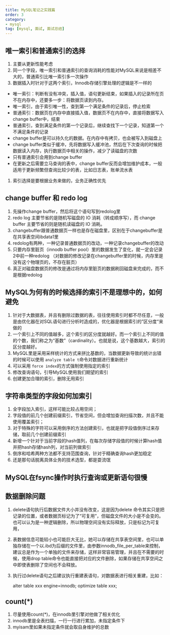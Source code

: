 ```yaml
---
title: MySQL笔记之实践篇
order: 3
category:
- mysql
tag: [mysql, 面试, 面试总结]
---
```

## 唯一索引和普通索引的选择

1.  主要从更新性能考虑
2.  同一个字段，唯一索引和普通索引的查询消耗的性能对MySQL来说是相差不大的，普通索引比唯一索引多一次操作
3.  数据插入时针对于这两个索引，Innodb存储引擎处理的逻辑是不一样的

*   唯一索引：判断有没有冲突，插入值，语句更新结束，如果插入的记录所在页不在内存中，还要多一步：将数据页读到内存。
*   唯一索引，由于索引唯一性，查到第一个满足条件的记录后，停止检索
*   普通索引：数据页在内存中直接插入值，数据页不在内存中，直接将数据写入change buffer中，结束
*   普通索引，查到满足条件的第一个记录后，继续查找下一个记录，知道第一个不满足条件的记录
*   change buffer是可以持久化的数据。在内存中有拷贝，也会被写入到磁盘上
*   change buffer类似于缓冲，先将数据写入缓冲池，然后在下次查询的时候把数据读入内存，执行数据页中相关的操作，减少了读磁盘的次数
*   只有普通索引会用到change buffer
*   在更新之后需要立马查询的表中，change buffer反而会增加维护成本，一般适用于更新频繁但查询比较少的表，比如日志表，账单流水表

1.  索引选择是要根据业务来做的，业务正确性优先

## change buffer 和 redo log

1.  先操作change buffer，然后将这个语句写到redolog里
2.  redo log 主要节省的是随机写磁盘的 IO 消耗（转成顺序写），而 change buffer 主要节省的则是随机读磁盘的 IO 消耗。
3.  changebuffer跟普通数据页一样也是存在磁盘里，区别在于changebuffer是在共享表空间ibdata1里
4.  redolog有两种，一种记录普通数据页的改动，一种记录changebuffer的改动
5.  只要内存里脏页（innodb buffer pool）里的数据发生了变化，就一定会记录2中前一种redolog
    （对数据的修改记录在changebuffer里的时候，内存里是没有这个物理页的，不存在脏页）
6.  真正对磁盘数据页的修改是通过将内存里脏页的数据刷回磁盘来完成的，而不是根据redolog

## MySQL为何有的时候选择的索引不是理想中的，如何避免

1.  针对于大数据表，并且有删除过数据的表，往往使用索引时都不尽任意，一般是由优化器在对SQL语句进行分析时造成的，优化器是根据索引的”区分度“来做的
2.  一个索引上不同的值越多，这个索引的区分度就越好。而一个索引上不同的值的个数，我们称之为“基数”（cardinality）。也就是说，这个基数越大，索引的区分度越好。
3.  MySQL里是采用采样统计的方式来拼比基数的，当数据更新导致的统计出错的时候可以使用 `analyze table t`命令对数据进行重新统计
4.  可以采用 `force index`的方式强制使用指定的索引
5.  修改查询语句，引导MySQL使用我们期望的索引
6.  创建更加合理的索引，删除无用索引

## 字符串类型的字段如何加索引

1.  全字段加入索引，这样可能比较占用空间；
2.  字段值的前几个创建前缀索引，节省空间，但会增加查询扫描次数，并且不能使用覆盖索引；
3.  对于特殊的字符可以采用倒序的方法创建索引，也就是把字段值倒序过来存储，取前几个创建前缀索引
4.  新增一个针对于当前字段的hash值列，在每次存储字段值的时候计算hash值并把hash存储hash列，对当前列做索引
5.  倒序和哈希两种方法都不支持范围查询，针对于精确查询hash更加稳定
6.  还是那句话脱离具体业务的技术选型，都是耍流氓

## MySQL在fsync操作时执行查询或更新语句很慢

## 数据删除问题

1.  delete语句执行后数据文件大小并没有改变，这是因为delete 命令其实只是把记录的位置，或者数据页标记为了“可复用”，但磁盘文件的大小是不会变的。也可以认为是一种逻辑删除，所以物理空间没有实际释放，只是标记为可复用，
2.  表数据信息可能较小也可能巨大无比，她可以存储在共享表空间里，也可以单独存储在一个以.ibd为后缀的文件里，由参数innodb\_file\_per\_table来控制，建议总是作为一个单独的文件来存储，这样非常容易管理，并且在不需要的时候，使用drop table命令也能直接把对应的文件删除，如果存储在共享空间之中即使表删除了空间也不会释放。
3.  执行过delete语句之后建议执行重建表语句，对数据表进行相关重建，比如：



    alter table xxx engine=innodb;
    optimize table xxx;

## count(\*)

1.  尽量使用count(\*)，在innodb里引擎对他做了相关优化
2.  innodb里是全表扫描，一行一行进行累加，未指定条件下
3.  myisam里如果未指定条件就会取自身维护的总数

